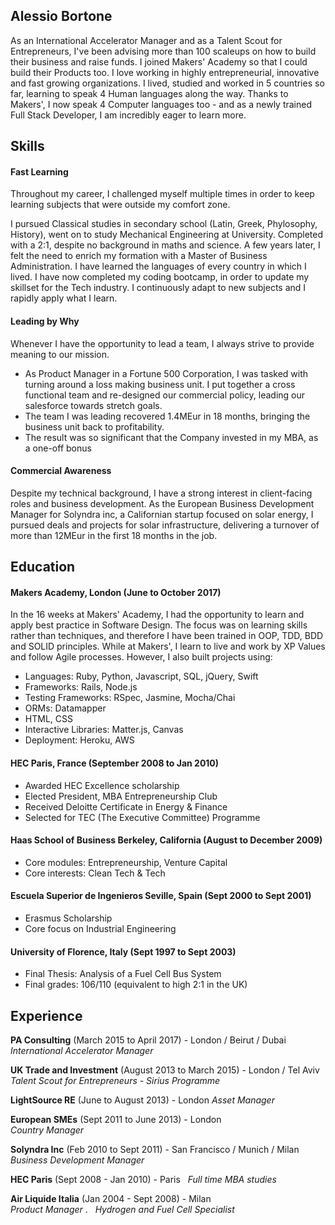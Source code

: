 ## Alessio Bortone

As an International Accelerator Manager and as a Talent Scout for Entrepreneurs, I've been advising more than 100 scaleups on how to build their business and raise funds. 
I joined Makers' Academy so that I could build their Products too. 
I love working in highly entrepreneurial, innovative and fast growing organizations. I lived, studied and worked in 5 countries so far, learning to speak 4 Human languages along the way. Thanks to Makers', I now speak 4 Computer languages too - and as a newly trained Full Stack Developer, I am incredibly eager to learn more. 

## Skills

#### Fast Learning 

Throughout my career, I challenged myself multiple times in order to keep learning subjects that were outside my comfort zone. 

I pursued Classical studies in secondary school (Latin, Greek, Phylosophy, History), went on to study Mechanical Engineering at University. Completed with a 2:1, despite no background in maths and science. A few years later, I felt the need to enrich my formation with a Master of Business Administration. I have learned the languages of every country in which I lived. I have now completed my coding bootcamp, in order to update my skillset for the Tech industry. I continuously adapt to new subjects and I rapidly apply what I learn. 


#### Leading by Why 

Whenever I have the opportunity to lead a team, I always strive to provide meaning to our mission. 

- As Product Manager in a Fortune 500 Corporation, I was tasked with turning around a loss making business unit. I put together a cross functional team and re-designed our commercial policy, leading our salesforce towards stretch goals. 
- The team I was leading recovered 1.4MEur in 18 months, bringing the business unit back to profitability.
- The result was so significant that the Company invested in my MBA, as a one-off bonus

#### Commercial Awareness

Despite my technical background, I have a strong interest in client-facing roles and business development. As the European Business Development Manager for Solyndra inc, a Californian startup focused on solar energy, I pursued deals and projects for solar infrastructure, delivering a turnover of more than 12MEur in the first 18 months in the job. 




## Education

#### Makers Academy, London (June to October 2017)

In the 16 weeks at Makers' Academy, I had the opportunity to learn and apply best practice in Software Design. The focus was on learning skills rather than techniques, and therefore I have been trained in OOP, TDD, BDD and SOLID principles. 
While at Makers', I learn to live and work by XP Values and follow Agile processes. However, I also built projects using:

- Languages: Ruby, Python, Javascript, SQL, jQuery, Swift 
- Frameworks: Rails, Node.js 
- Testing Frameworks: RSpec, Jasmine, Mocha/Chai
- ORMs: Datamapper 
- HTML, CSS
- Interactive Libraries: Matter.js, Canvas
- Deployment: Heroku, AWS

#### HEC Paris, France (September 2008 to Jan 2010)

- Awarded HEC Excellence scholarship
- Elected President, MBA Entrepreneurship Club
- Received Deloitte Certificate in Energy & Finance
- Selected for TEC (The Executive Committee) Programme

#### Haas School of Business Berkeley, California (August to December 2009)

- Core modules: Entrepreneurship, Venture Capital
- Core interests: Clean Tech & Tech

#### Escuela Superior de Ingenieros Seville, Spain (Sept 2000 to Sept 2001)

- Erasmus Scholarship
- Core focus on Industrial Engineering

#### University of Florence, Italy (Sept 1997 to Sept 2003)

- Final Thesis: Analysis of a Fuel Cell Bus System
- Final grades: 106/110 (equivalent to high 2:1 in the UK)


## Experience

**PA Consulting**  (March 2015 to April 2017) - London / Beirut / Dubai  
*International Accelerator Manager*  

**UK Trade and Investment**  (August 2013 to March 2015) - London / Tel Aviv   
*Talent Scout for Entrepreneurs - Sirius Programme*  

**LightSource RE**  (June to August 2013) - London
*Asset Manager* 

**European SMEs**  (Sept 2011 to June 2013) - London  
*Country Manager* 

**Solyndra Inc** (Feb 2010 to Sept 2011) - San Francisco / Munich / Milan  
*Business Development Manager*

**HEC Paris** (Sept 2008 - Jan 2010) - Paris   
*Full time MBA studies*

**Air Liquide Italia** (Jan 2004 - Sept 2008) - Milan  
*Product Manager* .  
*Hydrogen and Fuel Cell Specialist*
